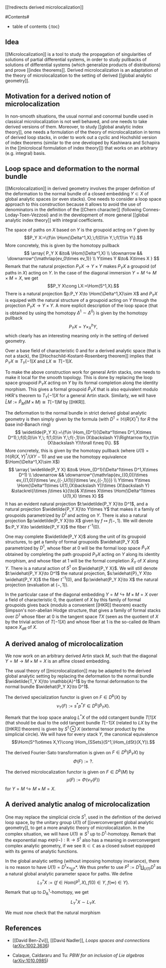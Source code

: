 [[!redirects derived microlocalization]]

#Contents#
* table of contents
{:toc}

## Idea

[[Microlocalization]] is a tool to study the propagation of singularities of solutions of partial differential systems, in order to study pullbacks of solutions of differential systems (which generalize products of distributions) and prove [[index theorems]].
Derived microlocalization is an adaptation of the theory of microlocalization to the setting of derived [[global analytic geometry]].

## Motivation for a derived notion of microlocalization

In non-smooth situations, the usual normal and conormal bundle used in classical microlocalization is not well behaved, and one needs to take derived versions of them. Moreover, to study [[global analytic index theory]], one needs a formulation of the theory of microlocalization in terms of derived loop stacks, in order to work out a cyclic and Hochshild version of index theorems (similar to the one developed by Kashiwara and Schapira in the [[microlocal formulation of index theory]]) that works on an arbitrary (e.g. integral) basis.

## Loop space and deformation to the normal bundle

[[Microlocalization]] in derived geometry involves the proper definition of the deformation to the normal bundle of a closed embedding $Y\subset X$ of global analytic spaces (or even stacks). One needs to consider a loop space approach to this construction because it allows to avoid the use of denominators in the definition of the [[Chern character]] (following Connes-Loday-Toen-Vezzosi) and in the development of more general [[global analytic index theory]] with integral coefficients.

The space of paths on $X$ based on $Y$ is the groupoid acting on $Y$ given by
$$P_Y X:=\{f\in \Hom(\Delta^1,X),\;f(0)\in Y,\;f(1)\in Y\}.$$
More concretely, this is given by the homotopy pullback
$$
\array{
    P_Y X &\to& \Hom(\Delta^1,X)
    \\
    \downarrow && \downarrow^{\mathrlap{ev_0\times ev_1}}
    \\
    Y\times Y &\to& X\times X
}
$$
Remark that the natural projection $P_Y X\to Y\times Y$ makes $P_Y X$ a groupoid (of paths in $X$) acting on $Y$. In the case of the diagonal immersion $Y=M\hookrightarrow M\times M=X$, we get
$$P_Y X\cong LX:=\Hom(S^1,X).$$
There is a natural projection $p:P_Y X\to \Hom(\Delta^1,X)\sim X$ and $P_Y X$ is equiped with the natural structure of a groupoid acting on $Y$ through the projection $P_Y X\to Y\times Y$.
A more explicit description of the loop space (that is obtained by using the homotopy $\Delta^1\sim \Delta^0$) is given by the homotopy pullback
$$P_Y X=Y\times^h_X Y,$$
which clearly has an interesting meaning only in the setting of derived geometry.


Over a base field of characteristic $0$ and for a derived analytic space (that is not a stack), the [[Hochschild-Kostant-Rosenberg theorem]] implies that $P_Y X\cong T_Y[-1]X$ and $LX\cong T[-1]X$.

To make the above construction work for general Artin stacks, one needs to make it local for the smooth topology. This is done by replacing the loop space groupoid $P_Y X$ acting on $Y$ by its formal completion along the identity morphism. This gives a formal groupoid $\hat{P}_Y X$ that is also equivalent modulo HKR's theorem to $T_Y[-1]X$ for a general Artin stack. Similarly, we will have $\hat{L}M:=\hat{P}_M(M\times M)\cong T[-1]M$ by [[HKR]].

The deformation to the normal bundle in strict derived global analytic geometry is then simply given by the formula (with $D^1=\mathbb{M}(R\{X\}^\dagger)$ for $R$ the base ind-Banach ring)
$$
\widetilde{P_Y X}:=\{f\in \Hom_{D^1}(\Delta^1\times D^1,X\times D^1),\;f(0,0)\in Y,\; f(1,0)\in Y,\;f(-,1)\in (X\backslash Y)\Rightarrow f(x,t)\in (X\backslash Y)\forall t\neq 0\}.
$$
More concretely, this is given by the homotopy pullback (where $U(1)=\mathbb{M}(R\{X,Y\}^\dagger/(XY-1))$ and we use the homotopy equivalence $\Hom(\Delta^1,X)\sim X$)
$$
\array{
    \widetilde{P_Y X} &\to& \Hom_{D^1}(\Delta^1\times D^1,X\times D^1)
    \\
    \downarrow && \downarrow^{\mathrlap{ev_{(0,0)}\times ev_{(1,0)}\times \ev_{(-,U(1))}\times \ev_{(-,1)}}}
    \\
    Y\times Y\times \Hom(\Delta^1\times U(1),(X\backslash Y))\times (X\backslash Y) &\stackrel{i\times j\times k}{\to}& X\times X\times \Hom(\Delta^1\times U(1),X)
\times X}
$$
It has an evident natural projection $t:\widetilde{P_Y X}\to D^1$, and a natural projection $\widetilde{P_Y X}\to Y\times Y$ that makes it a family of groupoids parametrized by $D^1$ and acting on $Y$. There is also a natural projection
$p:\widetilde{P_Y X}\to X$ given by $f\mapsto f(-,1)$. We will denote $s:P_Y X\to \widetilde{P_Y X}$ the fiber $t^{-1}(0)$.

One may complete $\widetilde{P_Y X}$ along the unit of its groupoid structures, to get a family of formal groupoids $\widehat{P_Y X}$ parametrized by $D^1$, whose fiber at $0$ will be the formal loop space $\hat{P}_Y X$ obtained by completing the path groupoid $P_Y X$ acting on $Y$ along its identity morphism, and whose fiber at $1$ will be the formal completion $\hat{X}_Y$ of $X$ along $Y$. There is a natural action of $S^1$ on $\widehat{P_Y X}$. We will still denote $t:\widehat{P_Y X}\to D^1$ the natural projection, $s:\widehat{P}_Y X\to \widehat{P_Y X}$ the fiber $t^{-1}(0)$, and $p:\widehat{P_Y X}\to X$ the natural projection (evaluation at $(-,1)$).

In the particular case of the diagonal embedding $Y=M\hookrightarrow M\times M=X$ over a field of characteristic $0$, the quotient of $X$ by this family of formal groupoids gives back (modulo a convenient [[HKR]] theorem) exactly Simpson's non-abelian Hodge structure, that gives a family of formal stacks over $D^1$ whose fiber at $0$ is the tangent space $TX$ (seen as the quotient of $X$ by the trivial action of $T[-1]X$) and whose fiber at $1$ is the so-called de Rham space $X_{dR}$ of $X$.

## A derived analog of microlocalization

We now work on an arbitrary derived Artin stack $M$, such that the diagonal $Y=M\to M\times M=X$ is an affine closed embedding.

The usual theory of [[microlocalization]] may be adapted to the derived global analytic setting by replacing the deformation to the normal bundle $\widetilde{T_Y X}\to \mathbb{A}^1$ by the formal deformation to the normal bundle $\widehat{P_Y X}\to D^1$.

The derived specialization functor is given on $F\in D^b(X)$ by
$$\nu_Y(F):=s^*p^*F\in D^b(\hat{P}_Y X).$$

Remark that the loop space analog $L^*X$ of the odd cotangent bundle $T[1]X$ (that should be dual to the odd tangent bundle $T[-1]X$ (related to $LX$ by the [[HKR]] theorem) is given by $S^1\otimes X$ (external tensor product by the simplicial circle). We will have for every stack $Y$, the canonical equivalence
$$\Hom(S^1\otimes X,Y)\cong \Hom_{SSets}(S^1,\Hom_{dSt}(X,Y)).$$

The derived Fourier-Sato transformation is given on $F\in D^b(\hat{P}_Y X)$ by
$$\Phi(F):=?.$$

The derived microlocalization functor is given on $F\in D^b(M)$ by
$$\mu(F):=\Phi(\nu_Y(F))$$
for $Y=M\hookrightarrow M\times M=X$.

## A derived analytic analog of microlocalization

One may replace the simplicial circle $S^1$, used in the definition of the derived loop space, by the unitary group $U(1)$ of [[overconvergent global analytic geometry]], to get a more analytic theory of microlocalization. In the complex situation, we will have $U(1)\cong S^1$ up to $D^1$-homotopy. Remark that the exponential map $exp(i-):\mathbb{R}\to S^1$ also has a meaning in overconvergent complex analytic geometry, if we see $\mathbb{R}\subset \mathbb{C}$ as a closed subset equipped with its germs of analytic functions.

In the global analytic setting (without imposing homotopy invariance), there is no reason to have $U(1)=D^1\times_{*\coprod *} *$. We thus prefer to use $P^1:=D^1\coprod_{U(1)}D^1$ as a natural global analytic parameter space for paths. We define
$$L^\dagger_Y X:=\{f\in Hom(P^1,X), f(0)\in Y,\; f(\infty)\in Y\}.$$
Remark that up to $D^1_\mathbb{R}$-homotopy, we get
$$L^\dagger_Y X\sim L_Y X.$$

We must now check that the natural morphism

## References

* [[David Ben-Zvi]], [[David Nadler]], _Loops spaces and connections_ ([arXiv:1002.3636](http://arxiv.org/abs/1002.3636))

* Calaque, Caldararu and Tu: _PBW for an inclusion of Lie algebras_ ([arXiv:1010.0985](http://arxiv.org/abs/1010.0985))
